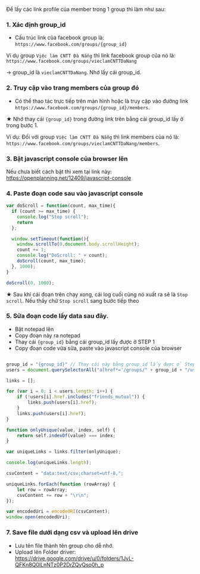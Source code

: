 Để lấy các link profile của member trong 1 group thì làm như sau:

### 1. Xác định group_id

- Cấu trúc link của facebook group là: `https://www.facebook.com/groups/{group_id}`

Ví dụ group `Việc làm CNTT Đà Nẵng` thì link facebook group của nó là: `https://www.facebook.com/groups/vieclamCNTTDaNang`

→ group_id là `vieclamCNTTDaNang`. Nhớ lấy cái group_id.

### 2. Truy cập vào trang members của group đó

- Có thể thao tác trực tiếp trên màn hình hoặc là truy cập vào đường link `https://www.facebook.com/groups/{group_id}/members`.

★ Nhớ thay cái `{group_id}` trong đường link trên bằng cái group_id lấy ở trong bước 1.

Ví dụ: Đối với group `Việc làm CNTT Đà Nẵng` thì link members của nó là: `https://www.facebook.com/groups/vieclamCNTTDaNang/members`.

### 3. Bật javascript console của browser lên

Nếu chưa biết cách bật thì xem tại link này: https://openplanning.net/12409/javascript-console

### 4. Paste đoạn code sau vào javascript console

```javascript
var doScroll = function(count, max_time){
  if (count >= max_time) {
    console.log("Stop scroll");
    return
  };

  window.setTimeout(function(){
    window.scrollTo(0,document.body.scrollHeight);
    count += 1;
    console.log("DoScroll: " + count);
    doScroll(count, max_time);
  }, 1000);
}

doScroll(0, 1000);
```

★ Sau khi cái đoạn trên chạy xong, cái log cuối cùng nó xuất ra sẽ là `Stop scroll`. Nếu thấy chữ `Stop scroll` sang bước tiếp theo

### 5. Sửa đoạn code lấy data sau đây.

- Bật notepad lên
- Copy đoạn này ra notepad
- Thay cái `{group_id}` bằng cái group_id lấy được ở STEP 1
- Copy đoạn code vừa sửa, paste vào javascript console của browser

```javascript

group_id = "{group_id}" // Thay cái này bằng group_id lấy được ở Step 1
users = document.querySelectorAll("a[href*='/groups/" + group_id + "/user/'")

links = [];

for (var i = 0; i < users.length; i++) {
    if (!users[i].href.includes("friends_mutual")) {
        links.push(users[i].href);
    }
    links.push(users[i].href);
}

function onlyUnique(value, index, self) {
    return self.indexOf(value) === index;
}

var uniqueLinks = links.filter(onlyUnique);

console.log(uniqueLinks.length);

csvContent = "data:text/csv;charset=utf-8,";

uniqueLinks.forEach(function (rowArray) {
    let row = rowArray;
    csvContent += row + "\r\n";
});

var encodedUri = encodeURI(csvContent);
window.open(encodedUri);
```

### 7. Save file dưới dạng csv và upload lên drive

- Lưu tên file thành tên group cho dễ nhớ.
- Upload lên Folder driver: https://drive.google.com/drive/u/0/folders/1JvL-QFKn8Q0lLnNTz0P2DrZQyQso0h_p
